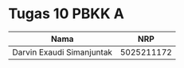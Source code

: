 # Tugas 10 PBKK A

|Nama | NRP| 
|------------- | ------------- | 
|Darvin Exaudi Simanjuntak | 5025211172 |
